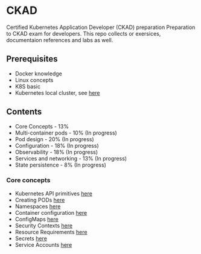 # CKAD
Certified Kubernetes Application Developer (CKAD) preparation
Preparation to CKAD exam for developers. This repo collects
or exersices, documentaion references and labs as well.

## Prerequisites

* Docker knowledge 
* Linux concepts 
* K8S basic 
* Kubernetes local cluster, see [here](create_k8s_cluster.md) 


## Contents

* Core Concepts - 13%
* Multi-container pods - 10% (In progress)
* Pod design - 20% (In progress)
* Configuration - 18% (In progress)
* Observability - 18% (In progress)
* Services and networking - 13% (In progress)
* State persistence - 8% (In progress)

### Core concepts 

* Kubernetes API primitives [here](core_concepts/k8s_API.md)
* Creating PODs [here](core_concepts/pods.md)
* Namespaces [here](core_concepts/namespaces.md)
* Container configuration [here](core_concepts/container_args.md)
* ConfigMaps [here](core_concepts/configmaps.md)
* Security Contexts [here](core_concepts/security_context.md)
* Resource Requirements [here](core_concepts/resource_requirements.md)
* Secrets [here](core_concepts/secrets.md)
* Service Accounts [here](core_concepts/service_accounts.md)

